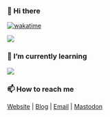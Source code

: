 ### 👋 Hi there

[![wakatime](https://wakatime.com/badge/user/6cc98766-7a6e-4b0c-8369-d5e53d575b54.svg)](https://wakatime.com/@6cc98766-7a6e-4b0c-8369-d5e53d575b54)

<picture>
<source  
  srcset="https://github-readme-stats.vercel.app/api?username=HuaDeity&bg_color=1e1e2e&text_color=cdd6f4&icon_color=cba6f7&title_color=94e2d5&count_private=true&show_icons=true&hide_border=true"
  media="(prefers-color-scheme: dark)"
/>
<source
  srcset="https://github-readme-stats.vercel.app/api?username=HuaDeity&bg_color=eff1f5&text_color=4c4f69&icon_color=8839ef&title_color=179299&count_private=true&show_icons=true&hide_border=true"
  media="(prefers-color-scheme: light), (prefers-color-scheme: no-preference)"
/>
<img src="https://github-readme-stats.vercel.app/api?username=HuaDeity&
bg_color=eff1f5&text_color=4c4f69&icon_color=8839ef&title_color=179299&
count_private=true&show_icons=true&hide_border=true" />
</picture>

### 🌱 I’m currently learning

<picture>
  <source
    srcset="https://github-readme-tech-stack.vercel.app/api/cards?showBorder=false&lineCount=2&theme=catppuccin_mocha&line1=PyTorch,PyTorch,auto;&line2=Swift,Swift,auto;TailwindCSS,Tailwind%20CSS,auto"
    media="(prefers-color-scheme: dark)"
  />
  <source
    srcset="https://github-readme-tech-stack.vercel.app/api/cards?showBorder=false&lineCount=2&theme=catppuccin_latte&line1=PyTorch,PyTorch,auto;&line2=Swift,Swift,auto;TailwindCSS,Tailwind%20CSS,auto"
    media="(prefers-color-scheme: light), (prefers-color-scheme: no-preference)"
  />
  <img src="hhttps://github-readme-tech-stack.vercel.app/api/cards?
  showBorder=false&lineCount=2&theme=catppuccin_mocha&line1=PyTorch,
  PyTorch,auto;&line2=Swift,Swift,auto;TailwindCSS,Tailwind%20CSS,auto" />
</picture>

### 📫 How to reach me

[Website](https://huadeity.com) | [Blog](https://blog.huadeity.com) | [Email](hello@huadeity.com) | <a rel="me" href="https://mastodon.social/@HuaDeity">Mastodon</a>

<!--
**HuaDeity/HuaDeity** is a ✨ _special_ ✨ repository because its `README.
md` (this file) appears on your GitHub profile.

Here are some ideas to get you started:

- 🔭 I’m currently working on ...
- 🌱 I’m currently learning ...
- 👯 I’m looking to collaborate on ...
- 🤔 I’m looking for help with ...
- 💬 Ask me about ...
- 📫 How to reach me: ...
- 😄 Pronouns: ...
- ⚡ Fun fact: ...
-->
